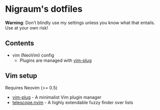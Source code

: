 # Nigraum's dotfiles

**Warning**: Don’t blindly use my settings unless you know what that entails. Use at your own risk!

## Contents

- vim (NeoVim) config
  - Plugins are managed with [vim-plug](https://github.com/junegunn/vim-plug)
  

## Vim setup

Requires Neovim (>= 0.5)

- [vim-plug](https://github.com/junegunn/vim-plug) - A minimalist Vim plugin manager
- [telescope.nvim](https://github.com/nvim-telescope/telescope.nvim) - A highly extendable fuzzy finder over lists
